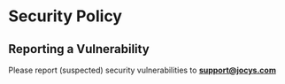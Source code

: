 # Security Policy

## Reporting a Vulnerability

Please report (suspected) security vulnerabilities to
**[support@jocys.com](mailto:support@jocys.com)**
